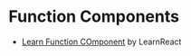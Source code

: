 # Function Components

- [Learn Function COmponent](https://learnreact.com/courses/function-components) by LearnReact
